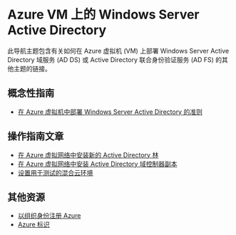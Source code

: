 <properties
	pageTitle="Azure VM 上的 Windows Server Active Directory | Azure"
	description="你可以在 Azure 虚拟机上运行 Windows Server Active Directory 域服务 (AD DS) 或 Active Directory 联合身份验证服务 (AD FS)。"
	services="active-directory"
	documentationCenter=""
	authors="markusvi"
	manager="femila"
	tags="azure-classic-portal"/>  


<tags
	ms.service="active-directory"
	ms.workload="identity"
	ms.tgt_pltfrm="na"
	ms.devlang="na"
	ms.topic="article"
	ms.date="10/10/2016"
	ms.author="markusvi"
   	wacn.date="11/08/2016"/>  



# Azure VM 上的 Windows Server Active Directory


此导航主题包含有关如何在 Azure 虚拟机 (VM) 上部署 Windows Server Active Directory 域服务 (AD DS) 或 Active Directory 联合身份验证服务 (AD FS) 的其他主题的链接。

## 概念性指南

- [在 Azure 虚拟机中部署 Windows Server Active Directory 的准则](https://msdn.microsoft.com/zh-cn/library/azure/jj156090.aspx)

## 操作指南文章

- [在 Azure 虚拟网络中安装新的 Active Directory 林](/documentation/articles/active-directory-new-forest-virtual-machine/)
- [在 Azure 虚拟网络中安装 Active Directory 域控制器副本](/documentation/articles/active-directory-install-replica-active-directory-domain-controller/)
- [设置用于测试的混合云环境](/documentation/articles/virtual-machines-windows-ps-hybrid-cloud-test-env-sim/)


## 其他资源

- [以组织身份注册 Azure](/documentation/articles/sign-up-organization/)
- [Azure 标识](/documentation/articles/fundamentals-identity/)

<!---HONumber=Mooncake_1031_2016-->
